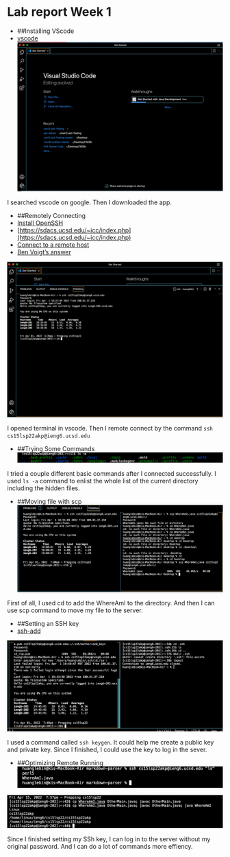 # Lab report Week 1

* ##Installing VScode  
* [vscode](https://code.visualstudio.com/)
![Image](lab1-picture1.png)

I searched vscode on google. Then I downloaded the app.

* ##Remotely Connecting 
* [Install OpenSSH](https://docs.microsoft.com/en-us/windows-server/administration/openssh/openssh_install_firstuse) 
* [https://sdacs.ucsd.edu/~icc/index.php](https://sdacs.ucsd.edu/~icc/index.php) 
* [Connect to a remote host](https://code.visualstudio.com/docs/remote/ssh#_connect-to-a-remote-host)  
* [Ben Voigt’s answer](https://superuser.com/questions/421074/ssh-the-authenticity-of-host-host-cant-be-established/421084#421084)

![Image](lab1-picture2.png)

I opened terminal in vscode. Then I remote connect by the command ```ssh cs15lsp22akp@ieng6.ucsd.edu```

* ##Trying Some Commands
![Image](lab1-picture3.png)

I tried a couple different basic commands after I connected successfully. I used ```ls -a``` command to enlist the whole list of the current directory including the hidden files.

* ##Moving file with scp
![Image](lab1-picture4.png)

First of all, I used cd to add the WhereAmI to the directory. And then I can use scp command to move my file to the server.

* ##Setting an SSH key 
* [ssh-add](https://docs.microsoft.com/en-us/windows-server/administration/openssh/openssh_keymanagement#user-key-generation)

![Image](lab1-picture5.png)

I used a command called ```ssh keygen```. It could help me create a public key and private key. Since I finished, I could use the key to log in the sever.

* ##Optimizing Remote Running
![Image](lab1-picture7.png)


![Image](lab1-picture8.png)

Since I finished setting my SSh key, I can log in to the server without my original password. And I can do a lot of commands more effiency. 
